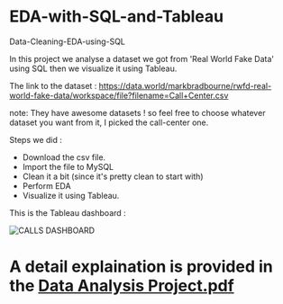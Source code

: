 # EDA-with-SQL-and-Tableau
Data-Cleaning-EDA-using-SQL

In this project we analyse a dataset we got from 'Real World Fake Data' using SQL then we visualize it using Tableau.

The link to the dataset : https://data.world/markbradbourne/rwfd-real-world-fake-data/workspace/file?filename=Call+Center.csv

note: They have awesome datasets ! so feel free to choose whatever dataset you want from it, I picked the call-center one.

Steps we did :
* Download the csv file.
* Import the file to MySQL
* Clean it a bit (since it's pretty clean to start with)
* Perform EDA
* Visualize it using Tableau.


This is the Tableau dashboard : 

![CALLS DASHBOARD](https://github.com/ganesh8465/EDA-with-SQL-and-Tableau-/assets/60468999/65cd455d-ba17-44c6-8663-a2d1620b0b71)



# A detail explaination is provided in the [Data Analysis Project.pdf](https://github.com/ganesh8465/EDA-with-SQL-and-Tableau-/files/12907081/Data.Analysis.Project.pdf)

